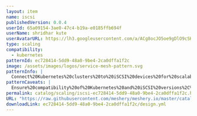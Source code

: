 ```yaml
---
layout: item
name: iscsi
publishedVersion: 0.0.4
userId: 65a09154-3ae0-47c4-b19a-e0185ffb694f
userName: shridhar kute
userAvatarURL: https://lh3.googleusercontent.com/a/ACg8ocJO5oe9gDlO9cSHCoVRuTOqRLlfnlf3W9cEdz7HVgGZBge5OQY=s96-c
type: scaling
compatibility:
  - kubernetes
patternId: ec728414-5dd9-48a0-9be4-2ca0dffa1f2c
image: /assets/images/logos/service-mesh-pattern.svg
patternInfo: |
  Connect%20Kubernetes%20clusters%20to%20iSCSI%20devices%20for%20scalable%20storage%20solutions%2C%20supporting%20direct%20or%20multipath%20connections%20with%20CHAP%20authentication.
patternCaveats: |
  Ensure%20compatibility%20of%20Kubernetes%20and%20iSCSI%20versions%2C%20configure%20network%20settings%20appropriately%2C%20and%20monitor%20performance%20and%20scalability%20of%20both%20storage%20and%20network%20infrastructure.
permalink: catalog/scaling/iscsi-ec728414-5dd9-48a0-9be4-2ca0dffa1f2c.html
URL: "https://raw.githubusercontent.com/meshery/meshery.io/master/catalog/ec728414-5dd9-48a0-9be4-2ca0dffa1f2c/0.0.4/design.yml"
downloadLink: ec728414-5dd9-48a0-9be4-2ca0dffa1f2c/design.yml
---
```

